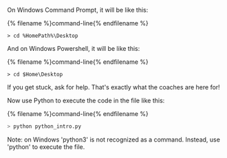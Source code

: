 On Windows Command Prompt, it will be like this:

{% filename %}command-line{% endfilename %}
```
> cd %HomePath%\Desktop
```

And on Windows Powershell, it will be like this:

{% filename %}command-line{% endfilename %}
```
> cd $Home\Desktop
```

If you get stuck, ask for help. 
That's exactly what the coaches are here for!

Now use Python to execute the code in the file like this:

{% filename %}command-line{% endfilename %}
```python
> python python_intro.py
```

Note: on Windows 'python3' is not recognized as a command. 
Instead, use 'python' to execute the file.
